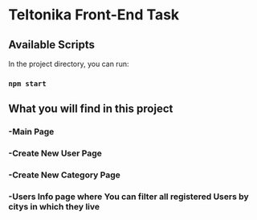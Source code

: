 # Teltonika Front-End Task

## Available Scripts

In the project directory, you can run:

### `npm start`

## What you will find in this project

### -Main Page
### -Create New User Page
### -Create New Category Page
### -Users Info page where You can filter all registered Users by citys in which they live

